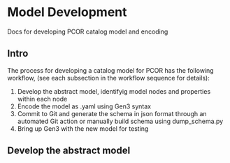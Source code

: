 # Model Development 

Docs for developing PCOR catalog model and encoding

## Intro    

The process for developing a catalog model for PCOR has the following workflow, (see each subsection in the workflow sequence for details):

1. Develop the abstract model, identifyig model nodes and properties within each node
2. Encode the model as .yaml using Gen3 syntax
3. Commit to Git and generate the schema in json format through an automated Git action or manually build schema using dump_schema.py
4. Bring up Gen3 with the new model for testing 


## Develop the abstract model




